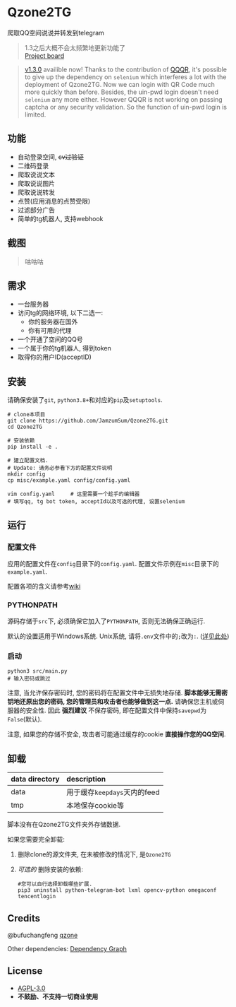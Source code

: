 # Qzone2TG

爬取QQ空间说说并转发到telegram

> 1.3之后大概不会太频繁地更新功能了</br>
> [Project board](https://github.com/JamzumSum/Qzone2TG/projects/2)</br>

> [v1.3.0](https://github.com/JamzumSum/Qzone2TG/releases/tag/v1.3.0) availible now!
> Thanks to the contribution of [QQQR](https://github.com/JamzumSum/QQQR), it's possible to give up the dependency on `selenium` which interferes a lot with the deployment of Qzone2TG. Now we can login with QR Code much more quickly than before. Besides, the uin-pwd login doesn't need `selenium` any more either. However QQQR is not working on passing captcha or any security validation. So the function of uin-pwd login is limited.

## 功能

* 自动登录空间, ~~cv过验证~~
* 二维码登录
* 爬取说说文本
* 爬取说说图片
* 爬取说说转发
* 点赞(应用消息的点赞受限)
* 过滤部分广告
* 简单的tg机器人, 支持webhook

## 截图

> 咕咕咕

## 需求

* 一台服务器
* 访问tg的网络环境, 以下二选一:
  * 你的服务器在国外
  * 你有可用的代理
* 一个开通了空间的QQ号
* 一个属于你的tg机器人, 得到token
* 取得你的用户ID(acceptID)

## 安装

请确保安装了`git`, `python3.8+`和对应的`pip`及`setuptools`.

``` shell
# clone本项目
git clone https://github.com/JamzumSum/Qzone2TG.git
cd Qzone2TG

# 安装依赖
pip install -e .

# 建立配置文档. 
# Update: 请务必参看下方的配置文件说明
mkdir config
cp misc/example.yaml config/config.yaml

vim config.yaml     # 这里需要一个趁手的编辑器
# 填写qq, tg bot token, acceptId以及可选的代理, 设置selenium
```

## 运行

### 配置文件

应用的配置文件在`config`目录下的`config.yaml`. 配置文件示例在`misc`目录下的`example.yaml`.

配置各项的含义请参考[wiki][3]

### PYTHONPATH

源码存储于`src`下, 必须确保它加入了`PYTHONPATH`, 否则无法确保正确运行.

默认的设置适用于Windows系统. Unix系统, 请将`.env`文件中的`;`改为`:`. ([详见此处][2])

### 启动

``` shell
python3 src/main.py
# 输入密码或跳过
```

注意, 当允许保存密码时, 您的密码将在配置文件中无损失地存储. __脚本能够无需密钥地还原出您的密码, 您的管理员和攻击者也能够做到这一点.__ 请确保您主机或伺服器的安全性. 
因此 __强烈建议__ 不保存密码, 即在配置文件中保持`savepwd`为`False`(默认).

注意, 如果您的存储不安全, 攻击者可能通过缓存的cookie __直接操作您的QQ空间__. 

## 卸载

|data directory |description  |
|:--------------|:------------|
|data           |用于缓存`keepdays`天内的feed|
|tmp            |本地保存cookie等|

脚本没有在Qzone2TG文件夹外存储数据. 

如果您需要完全卸载:
1. 删除clone的源文件夹, 在未被修改的情况下, 是`Qzone2TG`
2. _可选的_  删除安装的依赖:

    ``` shell
    #您可以自行选择卸载哪些扩展.
    pip3 uninstall python-telegram-bot lxml opencv-python omegaconf tencentlogin
    ```

## Credits

@bufuchangfeng [qzone](https://github.com/bufuchangfeng/qzone/blob/master/qzone_with_code.py)

Other dependencies: [Dependency Graph](https://github.com/JamzumSum/Qzone2TG/network/dependencies#setup.py)

## License

- [AGPL-3.0](https://github.com/JamzumSum/Qzone2TG/blob/master/LICENSE)
- __不鼓励、不支持一切商业使用__

[1]: https://github.com/python-telegram-bot/python-telegram-bot/wiki/Working-Behind-a-Proxy "Working Behind a Proxy"
[2]: https://code.visualstudio.com/docs/python/environments#_environment-variable-definitions-file "Use of the PYTHONPATH variable"
[3]: https://github.com/JamzumSum/Qzone2TG/wiki/%E9%85%8D%E7%BD%AE%E6%96%87%E6%A1%A3 "配置文件"
